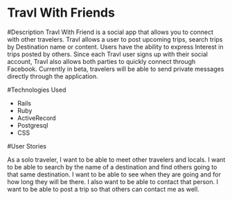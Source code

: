 # Travl With Friends

#Description
Travl With Friend is a social app that allows you to connect with other travelers. Travl allows a user to post upcoming trips, search trips by Destination name or content. Users have the ability to express Interest in trips posted by others. Since each Travl user signs up with their social account, Travl also allows both parties to quickly connect through Facebook. Currently in beta, travelers will be able to send private messages directly through the application.

#Technologies Used

- Rails
- Ruby
- ActiveRecord
- Postgresql
- CSS

#User Stories

As a solo traveler, I want to be able to meet other travelers and locals. I want to be able to search by the name of a destination and find others going to that same destination. I want to be able to see when they are going and for how long they will be there. I also want to be able to contact that person. I want to be able to post a trip so that others can contact me as well.
